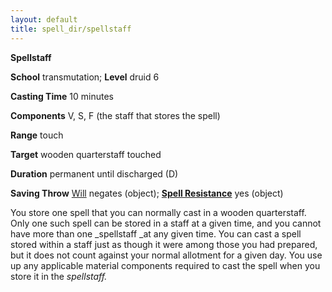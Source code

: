 ```yaml
---
layout: default
title: spell_dir/spellstaff
---
```

 **Spellstaff**

**School** transmutation; **Level** druid 6

**Casting Time** 10 minutes

**Components** V, S, F (the staff that stores the spell)

**Range** touch

**Target** wooden quarterstaff touched

**Duration** permanent until discharged (D)

**Saving Throw** [Will](../combat#_will) negates (object); **[Spell Resistance](../glossary#_spell-resistance)** yes (object)

You store one spell that you can normally cast in a wooden quarterstaff. Only one such spell can be stored in a staff at a given time, and you cannot have more than one _spellstaff _at any given time. You can cast a spell stored within a staff just as though it were among those you had prepared, but it does not count against your normal allotment for a given day. You use up any applicable material components required to cast the spell when you store it in the _spellstaff._


